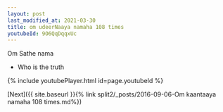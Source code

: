 ```yaml
---
layout: post
last_modified_at: 2021-03-30
title: om udeerNaaya namaha 108 times
youtubeId: 9O6QqDqqxUc
---
```

 
 
Om Sathe nama 
 
 -  Who is the truth 
 
  
 
  
 
 
 
 
 
 


{% include youtubePlayer.html id=page.youtubeId %}
 
[Next]({{ site.baseurl }}{% link  split2/_posts/2016-09-06-Om kaantaaya namaha 108 times.md%})
 
